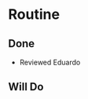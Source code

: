 # Routine

## Done

- Reviewed Eduardo 

## Will Do


<!--stackedit_data:
eyJoaXN0b3J5IjpbMTAyNjkxMjYwNl19
-->